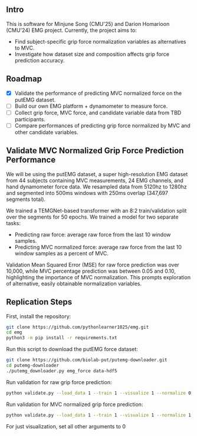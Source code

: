 ## Intro

This is software for Minjune Song (CMU'25) and Darion Homarioon (CMU'24) EMG project. Currently, the project aims to:
- Find subject-specific grip force normalization variables as alternatives to MVC.
- Investigate how dataset size and composition affects grip force prediction accuracy.

## Roadmap

- [x] Validate the performance of predicting MVC normalized force on the putEMG dataset.
- [ ] Build our own EMG platform + dynamometer to measure force.
- [ ] Collect grip force, MVC force, and candidate variable data from TBD participants.
- [ ] Compare performances of predicting grip force normalized by MVC and other candidate variables.

## Validate MVC Normalized Grip Force Prediction Performance

We will be using the putEMG dataset, a super high-resolution EMG dataset from 44 subjects containing MVC measurements, 24 EMG channels, and hand dynamometer force data. We resampled data from 5120hz to 1280hz and segmented into 500ms windows with 250ms overlap (347,697 segments total).

We trained a TEMGNet-based transformer with an 8:2 train/validation split over the segments for 50 epochs. We trained a model for two separate tasks:
- Predicting raw force: average raw force from the last 10 window samples.
- Predicting MVC normalized force: average raw force from the last 10 window samples as a percent of MVC.

Validation Mean Squared Error (MSE) for raw force prediction was over 10,000, while MVC percentage prediction was between 0.05 and 0.10, highlighting the importance of MVC normalization. This prompts exploration of alternative, easily obtainable normalization variables.

## Replication Steps

First, install the repository:

```bash
git clone https://github.com/pythonlearner1025/emg.git
cd emg
python3 -m pip install -r requirements.txt
```

Run this script to download the putEMG force dataset:

```bash
git clone https://github.com/biolab-put/putemg-downloader.git
cd putemg-downloader
./putemg_downloader.py emg_force data-hdf5
```

Run validation for raw grip force prediction:

```bash
python validate.py --load_data 1 --train 1 --visualize 1 --normalize 0
```

Run validation for MVC normalized grip force prediction:

```bash
python validate.py --load_data 1 --train 1 --visualize 1 --normalize 1
```

For just visualization, set all other arguments to 0